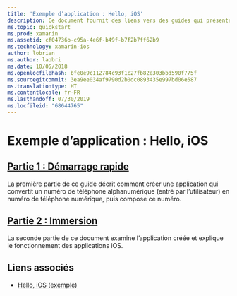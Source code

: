 ```yaml
---
title: 'Exemple d’application : Hello, iOS'
description: Ce document fournit des liens vers des guides qui présentent les outils et concepts nécessaires pour comprendre comment générer et déployer une application Xamarin.iOS.
ms.topic: quickstart
ms.prod: xamarin
ms.assetid: cf04736b-c95a-4e6f-b49f-b7f2b7ff62b9
ms.technology: xamarin-ios
author: lobrien
ms.author: laobri
ms.date: 10/05/2018
ms.openlocfilehash: bfe0e9c112784c93f1c27fb82e303bbd590f775f
ms.sourcegitcommit: 3ea9ee034af9790d2b0dc0893435e997bd06e587
ms.translationtype: HT
ms.contentlocale: fr-FR
ms.lasthandoff: 07/30/2019
ms.locfileid: "68644765"
---
```

# <a name="sample-app-hello-ios"></a>Exemple d’application : Hello, iOS

## <a name="part-1-quickstartiosget-startedhello-ioshello-ios-quickstartmd"></a>[Partie 1 : Démarrage rapide](~/ios/get-started/hello-ios/hello-ios-quickstart.md)

La première partie de ce guide décrit comment créer une application qui convertit un numéro de téléphone alphanumérique (entré par l’utilisateur) en numéro de téléphone numérique, puis compose ce numéro.

## <a name="part-2-deep-diveiosget-startedhello-ioshello-ios-deepdivemd"></a>[Partie 2 : Immersion](~/ios/get-started/hello-ios/hello-ios-deepdive.md)

La seconde partie de ce document examine l’application créée et explique le fonctionnement des applications iOS.

## <a name="related-links"></a>Liens associés

- [Hello, iOS (exemple)](https://docs.microsoft.com/samples/xamarin/ios-samples/hello-ios)
